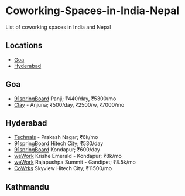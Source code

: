 # Coworking-Spaces-in-India-Nepal
List of coworking spaces in India and Nepal

## Locations
- [Goa](#goa)
- [Hyderabad](#hyderabad)

## Goa
- [91springBoard](https://www.91springboard.com/coworking-space/goa/) Panji; ₹440/day, ₹5300/mo
- [Clay](https://www.coworkatclay.com/) - Anjuna; ₹500/day, ₹2500/w, ₹7000/mo

## Hyderabad
- [Technals](#) - Prakash Nagar; ₹6k/mo
- [91springBoard](https://www.91springboard.com/coworking-space/hyderabad/hitech-city/) Hitech City; ₹530/day
- [91springBoard](https://www.91springboard.com/coworking-space/hyderabad/kondapur/) Kondapur; ₹600/day
- [weWork](https://www.wework.com/en-GB/buildings/krishe-emerald--hyderabad) Krishe Emerald - Kondapur; ₹8k/mo
- [weWork](https://www.wework.com/en-GB/buildings/rajapushpa-summit--hyderabad) Rajapushpa Summit - Gandipet; ₹8.5k/mo
- [CoWrks](https://www.cowrks.com/coworking-space-hyderabad/hitec-city-skyview) Skyview Hitech City; ₹11500/mo

## Kathmandu

